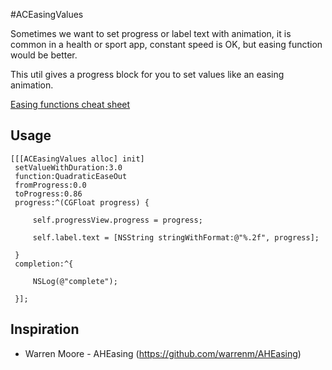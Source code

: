 #ACEasingValues


Sometimes we want to set progress or label text with animation, it is common in a health or sport app, constant speed is OK, but easing function would be better.

This util gives a progress block for you to set values like an easing animation.

[Easing functions cheat sheet](http://easings.net)


## Usage

```objc
[[[ACEasingValues alloc] init]
 setValueWithDuration:3.0
 function:QuadraticEaseOut
 fromProgress:0.0
 toProgress:0.86
 progress:^(CGFloat progress) {
     
     self.progressView.progress = progress;
     
     self.label.text = [NSString stringWithFormat:@"%.2f", progress];

 } 
 completion:^{
     
     NSLog(@"complete");
     
 }];
```


## Inspiration

* Warren Moore - AHEasing (https://github.com/warrenm/AHEasing)
